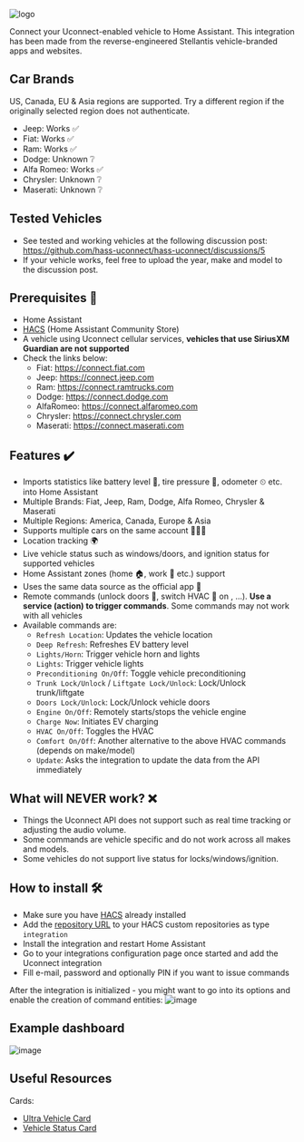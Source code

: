 ![logo](logo.png)

Connect your Uconnect-enabled vehicle to Home Assistant. This integration has been made from the reverse-engineered Stellantis vehicle-branded apps and websites.

## Car Brands

US, Canada, EU & Asia regions are supported. Try a different region if the originally selected region does not authenticate.

- Jeep: Works ✅ 
- Fiat: Works ✅ 
- Ram: Works ✅ 
- Dodge: Unknown ❔
- Alfa Romeo: Works ✅ 
- Chrysler: Unknown ❔
- Maserati: Unknown ❔

## Tested Vehicles

- See tested and working vehicles at the following discussion post: https://github.com/hass-uconnect/hass-uconnect/discussions/5
- If your vehicle works, feel free to upload the year, make and model to the discussion post.

## Prerequisites 📃

- Home Assistant
- [HACS](https://www.hacs.xyz) (Home Assistant Community Store) 
- A vehicle using Uconnect cellular services, **vehicles that use SiriusXM Guardian are not supported**
- Check the links below:
  - Fiat: https://connect.fiat.com
  - Jeep: https://connect.jeep.com
  - Ram: https://connect.ramtrucks.com
  - Dodge: https://connect.dodge.com
  - AlfaRomeo: https://connect.alfaromeo.com
  - Chrysler: https://connect.chrysler.com
  - Maserati: https://connect.maserati.com

## Features ✔️

- Imports statistics like battery level 🔋, tire pressure ‍💨, odometer ⏲ etc. into Home Assistant
- Multiple Brands: Fiat, Jeep, Ram, Dodge, Alfa Romeo, Chrysler & Maserati
- Multiple Regions: America, Canada, Europe & Asia
- Supports multiple cars on the same account 🚙🚗🚕
- Location tracking 🌍
- Live vehicle status such as windows/doors, and ignition status for supported vehicles
- Home Assistant zones (home 🏠, work 🏦 etc.) support
- Uses the same data source as the official app 📱
- Remote commands (unlock doors 🚪, switch HVAC 🧊 on , ...). **Use a service (action) to trigger commands**. Some commands may not work with all vehicles
- Available commands are:
  - `Refresh Location`: Updates the vehicle location
  - `Deep Refresh`: Refreshes EV battery level
  - `Lights/Horn`: Trigger vehicle horn and lights
  - `Lights`: Trigger vehicle lights
  - `Preconditioning On/Off`: Toggle vehicle preconditioning
  - `Trunk Lock/Unlock` / `Liftgate Lock/Unlock`: Lock/Unlock trunk/liftgate
  - `Doors Lock/Unlock`: Lock/Unlock vehicle doors
  - `Engine On/Off`: Remotely starts/stops the vehicle engine
  - `Charge Now`: Initiates EV charging
  - `HVAC On/Off`: Toggles the HVAC
  - `Comfort On/Off`: Another alternative to the above HVAC commands (depends on make/model)
  - `Update`: Asks the integration to update the data from the API immediately

## What will NEVER work? ❌

- Things the Uconnect API does not support such as real time tracking or adjusting the audio volume.
- Some commands are vehicle specific and do not work across all makes and models.
- Some vehicles do not support live status for locks/windows/ignition. 

## How to install 🛠️

- Make sure you have [HACS](https://hacs.xyz/docs/use/#getting-started-with-hacs) already installed
- Add the [repository URL](https://github.com/hass-uconnect/hass-uconnect) to your HACS custom repositories as type `integration`
- Install the integration and restart Home Assistant
- Go to your integrations configuration page once started and add the Uconnect integration
- Fill e-mail, password and optionally PIN if you want to issue commands

After the integration is initialized - you might want to go into its options and enable the creation of command entities:
![image](https://github.com/user-attachments/assets/21df1f8e-6e7c-4663-8f18-c89e577351b5)

## Example dashboard

![image](https://github.com/user-attachments/assets/ceaa1133-be82-4506-a915-7e7c50fb58b6)

## Useful Resources

Cards: 
  - [Ultra Vehicle Card](https://github.com/WJDDesigns/Ultra-Vehicle-Card)
  - [Vehicle Status Card](https://github.com/ngocjohn/vehicle-status-card)
